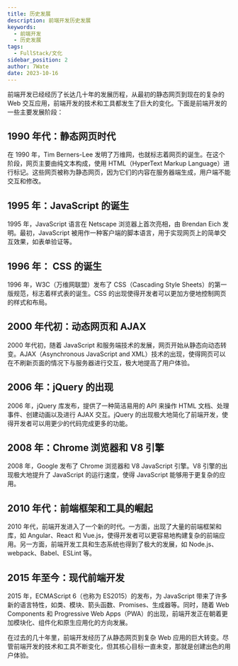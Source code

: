 ```yaml
---
title: 历史发展
description: 前端开发历史发展
keywords:
  - 前端开发
  - 历史发展
tags:
  - FullStack/文化
sidebar_position: 2
author: 7Wate
date: 2023-10-16
---
```


前端开发已经经历了长达几十年的发展历程，从最初的静态网页到现在的复杂的 Web 交互应用，前端开发的技术和工具都发生了巨大的变化。下面是前端开发的一些主要发展阶段：

## 1990 年代：静态网页时代

在 1990 年，Tim Berners-Lee 发明了万维网，也就标志着网页的诞生。在这个阶段，网页主要由纯文本构成，使用 HTML（HyperText Markup Language）进行标记。这些网页被称为静态网页，因为它们的内容在服务器端生成，用户端不能交互和修改。

## 1995 年：JavaScript 的诞生

1995 年，JavaScript 语言在 Netscape 浏览器上首次亮相，由 Brendan Eich 发明。最初，JavaScript 被用作一种客户端的脚本语言，用于实现网页上的简单交互效果，如表单验证等。

## 1996 年： CSS 的诞生

1996 年，W3C（万维网联盟）发布了 CSS（Cascading Style Sheets）的第一版规范，标志着样式表的诞生。CSS 的出现使得开发者可以更加方便地控制网页的样式和布局。

## 2000 年代初：动态网页和 AJAX

2000 年代初，随着 JavaScript 和服务端技术的发展，网页开始从静态向动态转变。AJAX（Asynchronous JavaScript and XML）技术的出现，使得网页可以在不刷新页面的情况下与服务器进行交互，极大地提高了用户体验。

## 2006 年：jQuery 的出现

2006 年，jQuery 库发布，提供了一种简洁易用的 API 来操作 HTML 文档、处理事件、创建动画以及进行 AJAX 交互。jQuery 的出现极大地简化了前端开发，使得开发者可以用更少的代码完成更多的功能。

## 2008 年：Chrome 浏览器和 V8 引擎

2008 年，Google 发布了 Chrome 浏览器和 V8 JavaScript 引擎。V8 引擎的出现极大地提升了 JavaScript 的运行速度，使得 JavaScript 能够用于更复杂的应用。

## 2010 年代：前端框架和工具的崛起

2010 年代，前端开发进入了一个新的时代。一方面，出现了大量的前端框架和库，如 Angular、React 和 Vue.js，使得开发者可以更容易地构建复杂的前端应用。另一方面，前端开发工具和生态系统也得到了极大的发展，如 Node.js、webpack、Babel、ESLint 等。

## 2015 年至今：现代前端开发

2015 年，ECMAScript 6（也称为 ES2015）的发布，为 JavaScript 带来了许多新的语言特性，如类、模块、箭头函数、Promises、生成器等。同时，随着 Web Components 和 Progressive Web Apps（PWA）的出现，前端开发正在朝着更加模块化、组件化和原生应用化的方向发展。

在过去的几十年里，前端开发经历了从静态网页到复杂 Web 应用的巨大转变。尽管前端开发的技术和工具不断变化，但其核心目标一直未变，那就是创建出色的用户体验。

